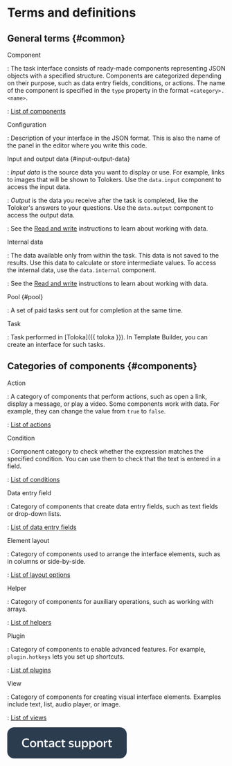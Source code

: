 # Terms and definitions

## General terms {#common}

Component

: The task interface consists of ready-made components representing JSON objects with a specified structure. Components are categorized depending on their purpose, such as data entry fields, conditions, or actions. The name of the component is specified in the `type` property in the format `<category>.<name>`.

: [ List of components](reference/index.md)

Configuration

: Description of your interface in the JSON format. This is also the name of the panel in the editor where you write this code.

Input and output data {#input-output-data}

: _Input data_ is the source data you want to display or use. For example, links to images that will be shown to Tolokers. Use the `data.input` component to access the input data.

: _Output_ is the data you receive after the task is completed, like the Toloker's answers to your questions. Use the `data.output` component to access the output data.

: See the [Read and write](operations/input-output-data.md) instructions to learn about working with data.

Internal data

: The data available only from within the task. This data is not saved to the results. Use this data to calculate or store intermediate values. To access the internal data, use the `data.internal` component.

: See the [Read and write](operations/input-output-data.md) instructions to learn about working with data.

Pool {#pool}

: A set of paid tasks sent out for completion at the same time.

Task

: Task performed in [Toloka]({{ toloka }}). In Template Builder, you can create an interface for such tasks.

## Categories of components {#components}

Action

: A category of components that perform actions, such as open a link, display a message, or play a video. Some components work with data. For example, they can change the value from `true` to `false`.

: [List of actions](reference/actions.md)

Condition

: Component category to check whether the expression matches the specified condition. You can use them to check that the text is entered in a field.

: [List of conditions](reference/conditions.md)

Data entry field

: Category of components that create data entry fields, such as text fields or drop-down lists.

: [List of data entry fields](reference/fields.md)

Element layout

: Category of components used to arrange the interface elements, such as in columns or side-by-side.

: [List of layout options](reference/layouts.md)

Helper

: Category of components for auxiliary operations, such as working with arrays.

: [List of helpers](reference/helpers.md)

Plugin

: Category of components to enable advanced features. For example, `plugin.hotkeys` lets you set up shortcuts.

: [List of plugins](reference/plugins.md)

View

: Category of components for creating visual interface elements. Examples include text, list, audio player, or image.

: [List of views](reference/views.md)

[![](_images/buttons/contact-support.svg)](concepts/support.md)